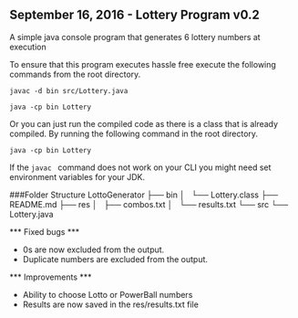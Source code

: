 September 16, 2016 - Lottery Program v0.2
------------------------------------------------------------------------
A simple java console program that generates 6 lottery numbers at execution

To ensure that this program executes hassle free execute the following commands from the root directory.

```
javac -d bin src/Lottery.java

java -cp bin Lottery

```
Or you can just run the compiled code as there is a class that is already compiled. By running the following command in the root directory.
```
java -cp bin Lottery
```

If the ```javac ``` command does not work on your CLI you might need set environment variables for your JDK.

###Folder Structure 
LottoGenerator
├── bin
│   └── Lottery.class
├── README.md
├── res
│   ├── combos.txt
│   └── results.txt
└── src
    └── Lottery.java
    


*** Fixed bugs *** 
* 0s are now excluded from the output.
* Duplicate numbers are excluded from the output.

*** Improvements ***
* Ability to choose Lotto or PowerBall numbers
* Results are now saved in the res/results.txt file 
